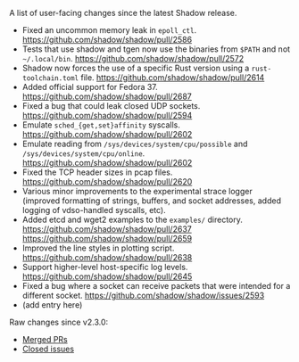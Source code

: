 A list of user-facing changes since the latest Shadow release.

* Fixed an uncommon memory leak in `epoll_ctl`.
  https://github.com/shadow/shadow/pull/2586
* Tests that use shadow and tgen now use the binaries from `$PATH` and not
  `~/.local/bin`.
  https://github.com/shadow/shadow/pull/2572
* Shadow now forces the use of a specific Rust version using a
  `rust-toolchain.toml` file.
  https://github.com/shadow/shadow/pull/2614
* Added official support for Fedora 37.
  https://github.com/shadow/shadow/pull/2687
* Fixed a bug that could leak closed UDP sockets.
  https://github.com/shadow/shadow/pull/2594
* Emulate `sched_{get,set}affinity` syscalls.
  https://github.com/shadow/shadow/pull/2602
* Emulate reading from `/sys/devices/system/cpu/possible` and
  `/sys/devices/system/cpu/online`.
  https://github.com/shadow/shadow/pull/2602
* Fixed the TCP header sizes in pcap files.
  https://github.com/shadow/shadow/pull/2620
* Various minor improvements to the experimental strace logger (improved
  formatting of strings, buffers, and socket addresses, added logging of
  vdso-handled syscalls, etc).
* Added etcd and wget2 examples to the `examples/` directory.
  https://github.com/shadow/shadow/pull/2637
  https://github.com/shadow/shadow/pull/2659
* Improved the line styles in plotting script.
  https://github.com/shadow/shadow/pull/2638
* Support higher-level host-specific log levels.
  https://github.com/shadow/shadow/pull/2645
* Fixed a bug where a socket can receive packets that were intended for a
  different socket.
  https://github.com/shadow/shadow/issues/2593
* (add entry here)

Raw changes since v2.3.0:

* [Merged PRs](https://github.com/shadow/shadow/pulls?q=is%3Apr+merged%3A%3E2022-11-29T13%3A02-0500)
* [Closed issues](https://github.com/shadow/shadow/issues?q=is%3Aissue+closed%3A%3E2022-11-29T13%3A02-0500)
